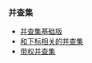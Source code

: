 ### 并查集

- [并查集基础版](./DefaultUnion.java)
- [和下标相关的并查集](./UnionIdx.java)
- [带权并查集](./UnIonWeight_Template.java)